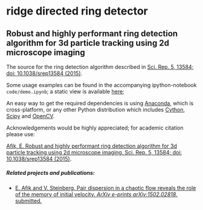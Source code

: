 ridge directed ring detector
============================

Robust and highly performant ring detection algorithm for 3d particle tracking using 2d microscope imaging
----------------------------------------------------------------------------------------------------------

The source for the ring detection algorithm described in [Sci. Rep. 5, 13584; doi: 10.1038/srep13584 (2015)](http://www.nature.com/articles/srep13584).

Some usage examples can be found in the accompanying ipython-notebook `code/demo.ipynb`; a static view is available [here](http://nbviewer.ipython.org/github/eldad-a/ridge-directed-ring-detector/blob/master/code/demo.ipynb);

An easy way to get the required dependencies is using [Anaconda](http://continuum.io/downloads), which is cross-platform, or any other Python distribution which includes [Cython](http://cython.org/), [Scipy](http://cython.org/) and [OpenCV](http://opencv.org/).

Acknowledgements would be highly appreciated; for academic citation please use:

[Afik, E. Robust and highly performant ring detection algorithm for 3d particle tracking using 2d microscope imaging. Sci. Rep. 5, 13584; doi: 10.1038/srep13584 (2015)](http://www.nature.com/articles/srep13584).


##### Related projects and publications:

+ [E. Afik and V. Steinberg. Pair dispersion in a chaotic flow reveals the role of the memory of
initial velocity. _ArXiv e-prints arXiv:1502.02818_. submitted.](http://arxiv.org/abs/1502.02818)
